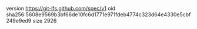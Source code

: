 version https://git-lfs.github.com/spec/v1
oid sha256:5608e9569b3bf66de10fc6d1771e971fdeb4774c323d64e4330e5cbf249e9ed9
size 2926

